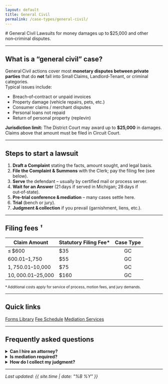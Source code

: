 ```yaml
---
layout: default
title: General Civil
permalink: /case-types/general-civil/
---
```


<div class="case-hero">
  # General Civil  
  <span class="tagline">
    Lawsuits for money damages up to $25,000 and other non‑criminal disputes.
  </span>
</div>

---

## What is a “general civil” case?

General Civil actions cover most **monetary disputes between private parties** that do **not** fall
into Small Claims, Landlord‑Tenant, or criminal categories.  
Typical issues include:

* Breach‑of‑contract or unpaid invoices  
* Property damage (vehicle repairs, pets, etc.)  
* Consumer claims / merchant disputes  
* Personal loans not repaid  
* Return of personal property (replevin)

**Jurisdiction limit:** The District Court may award up to **$25,000** in damages.  
Claims above that amount must be filed in Circuit Court.

---

## Steps to start a lawsuit

1. **Draft a Complaint** stating the facts, amount sought, and legal basis.  
2. **File the Complaint & Summons** with the Clerk; pay the filing fee (see below).  
3. **Serve** the defendant – usually by certified mail or process server.  
4. **Wait for an Answer** (21 days if served in Michigan; 28 days if out‑of‑state).  
5. **Pre‑trial conference & mediation** – many cases settle here.  
6. **Trial** (bench or jury).  
7. **Judgment & collection** if you prevail (garnishment, liens, etc.).

---

## Filing fees *¹*

| Claim Amount | Statutory Filing Fee* | Case Type |
|--------------|----------------------|:---------:|
| ≤ $600 | $35 | GC |
| $600.01 – $1,750 | $55 | GC |
| $1,750.01 – $10,000 | $75 | GC |
| $10,000.01 – $25,000 | $160 | GC |

<sub>* Additional costs apply for service of process, motion fees, and jury demands.</sub>

---

## Quick links

<div class="big‑btn‑row">
  <a href="#" class="big‑btn">Forms Library</a>
  <a href="#" class="big‑btn">Fee Schedule</a>
  <a href="#" class="big‑btn">Mediation Services</a>
</div>

---

## Frequently asked questions

<details>
<summary><strong>Can I hire an attorney?</strong></summary>

Absolutely. Parties in General Civil cases may retain counsel.
If you represent yourself, you are still expected to follow court rules.
</details>

<details>
<summary><strong>Is mediation required?</strong></summary>

The Court often orders **facilitative mediation** before a trial date is set.
Mediation can save time and costs by reaching a voluntary settlement.
</details>

<details>
<summary><strong>How do I collect my judgment?</strong></summary>

If the defendant does not pay voluntarily, you may request garnishment of
wages or bank accounts, seize property, or place liens.  
Clerk staff can provide the necessary post‑judgment forms.
</details>

---

_Last updated: {{ site.time | date: "%B %Y" }}_
